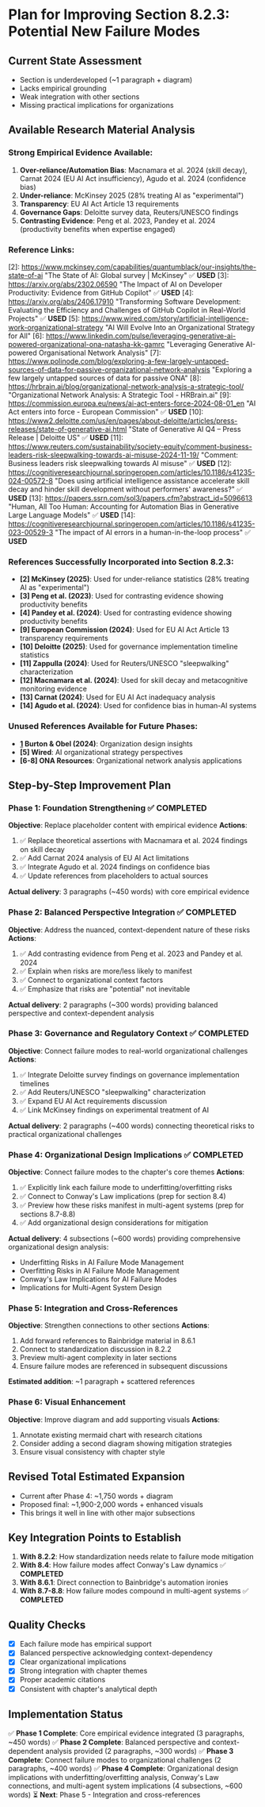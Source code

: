# Plan for Improving Section 8.2.3: Potential New Failure Modes

## Current State Assessment
- Section is underdeveloped (~1 paragraph + diagram)
- Lacks empirical grounding
- Weak integration with other sections
- Missing practical implications for organizations

## Available Research Material Analysis

### Strong Empirical Evidence Available:
1. **Over-reliance/Automation Bias**: Macnamara et al. 2024 (skill decay), Carnat 2024 (EU AI Act insufficiency), Agudo et al. 2024 (confidence bias)
2. **Under-reliance**: McKinsey 2025 (28% treating AI as "experimental")
3. **Transparency**: EU AI Act Article 13 requirements
4. **Governance Gaps**: Deloitte survey data, Reuters/UNESCO findings
5. **Contrasting Evidence**: Peng et al. 2023, Pandey et al. 2024 (productivity benefits when expertise engaged)

### Reference Links:
[1]: https://journals.sagepub.com/doi/full/10.1177/01492063241271242 "Organization Design: Current Insights and Future Research Directions"
[2]: https://www.mckinsey.com/capabilities/quantumblack/our-insights/the-state-of-ai "The State of AI: Global survey | McKinsey" ✅ **USED**
[3]: https://arxiv.org/abs/2302.06590 "The Impact of AI on Developer Productivity: Evidence from GitHub Copilot" ✅ **USED**
[4]: https://arxiv.org/abs/2406.17910 "Transforming Software Development: Evaluating the Efficiency and Challenges of GitHub Copilot in Real-World Projects" ✅ **USED**
[5]: https://www.wired.com/story/artificial-intelligence-work-organizational-strategy "AI Will Evolve Into an Organizational Strategy for All"
[6]: https://www.linkedin.com/pulse/leveraging-generative-ai-powered-organizational-ona-natasha-kk-gamrc "Leveraging Generative AI-powered Organisational Network Analysis"
[7]: https://www.polinode.com/blog/exploring-a-few-largely-untapped-sources-of-data-for-passive-organizational-network-analysis "Exploring a few largely untapped sources of data for passive ONA"
[8]: https://hrbrain.ai/blog/organizational-network-analysis-a-strategic-tool/ "Organizational Network Analysis: A Strategic Tool - HRBrain.ai"
[9]: https://commission.europa.eu/news/ai-act-enters-force-2024-08-01_en "AI Act enters into force - European Commission" ✅ **USED**
[10]: https://www2.deloitte.com/us/en/pages/about-deloitte/articles/press-releases/state-of-generative-ai.html "State of Generative AI Q4 – Press Release | Deloitte US" ✅ **USED**
[11]: https://www.reuters.com/sustainability/society-equity/comment-business-leaders-risk-sleepwalking-towards-ai-misuse-2024-11-19/ "Comment: Business leaders risk sleepwalking towards AI misuse" ✅ **USED**
[12]: https://cognitiveresearchjournal.springeropen.com/articles/10.1186/s41235-024-00572-8 "Does using artificial intelligence assistance accelerate skill decay and hinder skill development without performers' awareness?" ✅ **USED**
[13]: https://papers.ssrn.com/sol3/papers.cfm?abstract_id=5096613 "Human, All Too Human: Accounting for Automation Bias in Generative Large Language Models" ✅ **USED**
[14]: https://cognitiveresearchjournal.springeropen.com/articles/10.1186/s41235-023-00529-3 "The impact of AI errors in a human-in-the-loop process" ✅ **USED**

### References Successfully Incorporated into Section 8.2.3:
- **[2] McKinsey (2025)**: Used for under-reliance statistics (28% treating AI as "experimental")
- **[3] Peng et al. (2023)**: Used for contrasting evidence showing productivity benefits
- **[4] Pandey et al. (2024)**: Used for contrasting evidence showing productivity benefits  
- **[9] European Commission (2024)**: Used for EU AI Act Article 13 transparency requirements
- **[10] Deloitte (2025)**: Used for governance implementation timeline statistics
- **[11] Zappulla (2024)**: Used for Reuters/UNESCO "sleepwalking" characterization
- **[12] Macnamara et al. (2024)**: Used for skill decay and metacognitive monitoring evidence
- **[13] Carnat (2024)**: Used for EU AI Act inadequacy analysis
- **[14] Agudo et al. (2024)**: Used for confidence bias in human-AI systems

### Unused References Available for Future Phases:
- **[1] Burton & Obel (2024)**: Organization design insights
- **[5] Wired**: AI organizational strategy perspectives  
- **[6-8] ONA Resources**: Organizational network analysis applications

## Step-by-Step Improvement Plan

### Phase 1: Foundation Strengthening ✅ COMPLETED
**Objective**: Replace placeholder content with empirical evidence
**Actions**:
1. ✅ Replace theoretical assertions with Macnamara et al. 2024 findings on skill decay
2. ✅ Add Carnat 2024 analysis of EU AI Act limitations
3. ✅ Integrate Agudo et al. 2024 findings on confidence bias
4. ✅ Update references from placeholders to actual sources

**Actual delivery**: 3 paragraphs (~450 words) with core empirical evidence

### Phase 2: Balanced Perspective Integration ✅ COMPLETED
**Objective**: Address the nuanced, context-dependent nature of these risks
**Actions**:
1. ✅ Add contrasting evidence from Peng et al. 2023 and Pandey et al. 2024
2. ✅ Explain when risks are more/less likely to manifest
3. ✅ Connect to organizational context factors
4. ✅ Emphasize that risks are "potential" not inevitable

**Actual delivery**: 2 paragraphs (~300 words) providing balanced perspective and context-dependent analysis

### Phase 3: Governance and Regulatory Context ✅ COMPLETED
**Objective**: Connect failure modes to real-world organizational challenges
**Actions**:
1. ✅ Integrate Deloitte survey findings on governance implementation timelines
2. ✅ Add Reuters/UNESCO "sleepwalking" characterization
3. ✅ Expand EU AI Act requirements discussion
4. ✅ Link McKinsey findings on experimental treatment of AI

**Actual delivery**: 2 paragraphs (~400 words) connecting theoretical risks to practical organizational challenges

### Phase 4: Organizational Design Implications ✅ COMPLETED
**Objective**: Connect failure modes to the chapter's core themes
**Actions**:
1. ✅ Explicitly link each failure mode to underfitting/overfitting risks
2. ✅ Connect to Conway's Law implications (prep for section 8.4)
3. ✅ Preview how these risks manifest in multi-agent systems (prep for sections 8.7-8.8)
4. ✅ Add organizational design considerations for mitigation

**Actual delivery**: 4 subsections (~600 words) providing comprehensive organizational design analysis:
- Underfitting Risks in AI Failure Mode Management
- Overfitting Risks in AI Failure Mode Management  
- Conway's Law Implications for AI Failure Modes
- Implications for Multi-Agent System Design

### Phase 5: Integration and Cross-References
**Objective**: Strengthen connections to other sections
**Actions**:
1. Add forward references to Bainbridge material in 8.6.1
2. Connect to standardization discussion in 8.2.2
3. Preview multi-agent complexity in later sections
4. Ensure failure modes are referenced in subsequent discussions

**Estimated addition**: ~1 paragraph + scattered references

### Phase 6: Visual Enhancement
**Objective**: Improve diagram and add supporting visuals
**Actions**:
1. Annotate existing mermaid chart with research citations
2. Consider adding a second diagram showing mitigation strategies
3. Ensure visual consistency with chapter style

## Revised Total Estimated Expansion
- Current after Phase 4: ~1,750 words + diagram
- Proposed final: ~1,900-2,000 words + enhanced visuals
- This brings it well in line with other major subsections

## Key Integration Points to Establish
1. **With 8.2.2**: How standardization needs relate to failure mode mitigation
2. **With 8.4**: How failure modes affect Conway's Law dynamics ✅ **COMPLETED**
3. **With 8.6.1**: Direct connection to Bainbridge's automation ironies
4. **With 8.7-8.8**: How failure modes compound in multi-agent systems ✅ **COMPLETED**

## Quality Checks
- [x] Each failure mode has empirical support
- [x] Balanced perspective acknowledging context-dependency
- [x] Clear organizational implications
- [x] Strong integration with chapter themes
- [x] Proper academic citations
- [x] Consistent with chapter's analytical depth

## Implementation Status
✅ **Phase 1 Complete**: Core empirical evidence integrated (3 paragraphs, ~450 words)
✅ **Phase 2 Complete**: Balanced perspective and context-dependent analysis provided (2 paragraphs, ~300 words)
✅ **Phase 3 Complete**: Connect failure modes to organizational challenges (2 paragraphs, ~400 words)
✅ **Phase 4 Complete**: Organizational design implications with underfitting/overfitting analysis, Conway's Law connections, and multi-agent system implications (4 subsections, ~600 words)
⏳ **Next**: Phase 5 - Integration and cross-references 